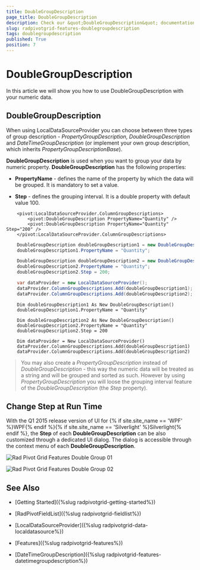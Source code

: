 ```yaml
---
title: DoubleGroupDescription
page_title: DoubleGroupDescription
description: Check our &quot;DoubleGroupDescription&quot; documentation article for the RadPivotGrid {{ site.framework_name }} control.
slug: radpivotgrid-features-doublegroupdescription
tags: doublegroupdescription
published: True
position: 7
---
```


# DoubleGroupDescription

In this article we will show you how to use DoubleGroupDescription with your numeric data.

## DoubleGroupDescription

When using LocalDataSourceProvider you can choose between three types of group description - *PropertyGroupDescription, DoubleGroupDescription* and *DateTimeGroupDescription* (or implement your own group description, which inherits *PropertyGroupDescriptionBase*). 

__DoubleGroupDescription__ is used when you want to group your data by numeric property. __DoubleGroupDescription__ has the following properties:

* __PropertyName__ - defines the name of the property by which the data will be grouped. It is mandatory to set a value.            

* __Step__ - defines the grouping interval. It is a double property with default value 100.



```XAML
	<pivot:LocalDataSourceProvider.ColumnGroupDescriptions>
	    <pivot:DoubleGroupDescription PropertyName="Quantity" />
		<pivot:DoubleGroupDescription PropertyName="Quantity" Step="200" />
	</pivot:LocalDataSourceProvider.ColumnGroupDescriptions>
```



```C#
	DoubleGroupDescription doubleGroupDescription1 = new DoubleGroupDescription();
	doubleGroupDescription1.PropertyName = "Quantity";

	DoubleGroupDescription doubleGroupDescription2 = new DoubleGroupDescription();
	doubleGroupDescription2.PropertyName = "Quantity";
	doubleGroupDescription2.Step = 200;

	var dataProvider = new LocalDataSourceProvider();
	dataProvider.ColumnGroupDescriptions.Add(doubleGroupDescription1);
	dataProvider.ColumnGroupDescriptions.Add(doubleGroupDescription2);
```
```VB.NET
	Dim doubleGroupDescription1 As New DoubleGroupDescription()
	doubleGroupDescription1.PropertyName = "Quantity"
	
	Dim doubleGroupDescription2 As New DoubleGroupDescription()
	doubleGroupDescription2.PropertyName = "Quantity"
	doubleGroupDescription2.Step = 200
	
	Dim dataProvider = New LocalDataSourceProvider()
	dataProvider.ColumnGroupDescriptions.Add(doubleGroupDescription1)
	dataProvider.ColumnGroupDescriptions.Add(doubleGroupDescription2)
```

>You may also create a *PropertyGroupDescription* instead of *DoubleGroupDescription* - this way the numeric data will be treated as a string and will be grouped and sorted as such. However by using *PropertyGroupDescription* you will loose the grouping interval feature of the *DoubleGroupDescription* (the *Step* property).

## Change Step at Run Time

With the Q1 2015 release version of UI for {% if site.site_name == 'WPF' %}WPF{% endif %}{% if site.site_name == 'Silverlight' %}Silverlight{% endif %}, the __Step__ of each __DoubleGroupDescription__ can be also customized through a dedicated UI dialog. The dialog is accessible through the context menu of each __DoubleGroupDescription__. 

![Rad Pivot Grid Features Double Group 01](images/RadPivotGrid_Features_DoubleGroup_01.png)

![Rad Pivot Grid Features Double Group 02](images/RadPivotGrid_Features_DoubleGroup_02.png)

## See Also

 * [Getting Started]({%slug radpivotgrid-getting-started%})

 * [RadPivotFieldList]({%slug radpivotgrid-fieldlist%})

 * [LocalDataSourceProvider]({%slug radpivotgrid-data-localdatasource%})

 * [Features]({%slug radpivotgrid-features%})
 
 * [DateTimeGroupDescription]({%slug radpivotgrid-features-datetimegroupdescription%})

